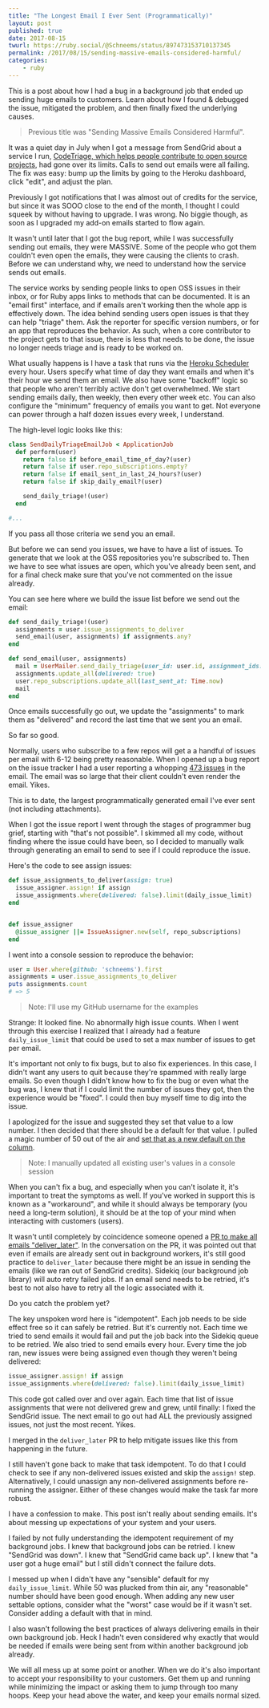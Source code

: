 ```yaml
---
title: "The Longest Email I Ever Sent (Programmatically)"
layout: post
published: true
date: 2017-08-15
twurl: https://ruby.social/@Schneems/status/897473153710137345
permalink: /2017/08/15/sending-massive-emails-considered-harmful/
categories:
    - ruby
---
```


This is a post about how I had a bug in a background job that ended up sending huge emails to customers. Learn about how I found & debugged the issue, mitigated the problem, and then finally fixed the underlying causes.

> Previous title was "Sending Massive Emails Considered Harmful".

It was a quiet day in July when I got a message from SendGrid about a service I run, [CodeTriage, which helps people contribute to open source projects](https://www.codetriage.com), had gone over its limits. Calls to send out emails were all failing. The fix was easy: bump up the limits by going to the Heroku dashboard, click "edit", and adjust the plan.

Previously I got notifications that I was almost out of credits for the service, but since it was SOOO close to the end of the month, I thought I could squeek by without having to upgrade. I was wrong. No biggie though, as soon as I upgraded my add-on emails started to flow again.

It wasn't until later that I got the bug report, while I was successfully sending out emails, they were MASSIVE. Some of the people who got them couldn't even open the emails, they were causing the clients to crash. Before we can understand why, we need to understand how the service sends out emails.

The service works by sending people links to open OSS issues in their inbox, or for Ruby apps links to methods that can be documented. It is an "email first" interface, and if emails aren't working then the whole app is effectively down. The idea behind sending users open issues is that they can help "triage" them. Ask the reporter for specific version numbers, or for an app that reproduces the behavior. As such, when a core contributor to the project gets to that issue, there is less that needs to be done, the issue no longer needs triage and is ready to be worked on.

What usually happens is I have a task that runs via the [Heroku Scheduler](https://elements.heroku.com/addons/scheduler) every hour. Users specify what time of day they want emails and when it's their hour we send them an email. We also have some "backoff" logic so that people who aren't terribly active don't get overwhelmed. We start sending emails daily, then weekly, then every other week etc. You can also configure the "minimum" frequency of emails you want to get. Not everyone can power through a half dozen issues every week, I understand.

The high-level logic looks like this:

```ruby
class SendDailyTriageEmailJob < ApplicationJob
  def perform(user)
    return false if before_email_time_of_day?(user)
    return false if user.repo_subscriptions.empty?
    return false if email_sent_in_last_24_hours?(user)
    return false if skip_daily_email?(user)

    send_daily_triage!(user)
  end

#...
```

If you pass all those criteria we send you an email.

But before we can send you issues, we have to have a list of issues.  To generate that we look at the OSS repositories you're subscribed to. Then we have to see what issues are open, which you've already been sent, and for a final check make sure that you've not commented on the issue already.

You can see here where we build the issue list before we send out the email:

```ruby
def send_daily_triage!(user)
  assignments = user.issue_assignments_to_deliver
  send_email(user, assignments) if assignments.any?
end

def send_email(user, assignments)
  mail = UserMailer.send_daily_triage(user_id: user.id, assignment_ids: assignments.pluck(:id)).deliver
  assignments.update_all(delivered: true)
  user.repo_subscriptions.update_all(last_sent_at: Time.now)
  mail
end
```

Once emails successfully go out, we update the "assignments" to mark them as "delivered" and record the last time that we sent you an email.

So far so good.

Normally, users who subscribe to a few repos will get a a handful of issues per email with 6-12 being pretty reasonable. When I opened up a bug report on the issue tracker I had a user reporting a whopping [473 issues](https://github.com/codetriage/codetriage/issues/600) in the email. The email was so large that their client couldn't even render the email. Yikes.

This is to date, the largest programmatically generated email I've ever sent (not including attachments).

When I got the issue report I went through the stages of programmer bug grief, starting with "that's not possible". I skimmed all my code, without finding where the issue could have been, so I decided to manually walk through generating an email to send to see if I could reproduce the issue.

Here's the code to see assign issues:

```ruby
def issue_assignments_to_deliver(assign: true)
  issue_assigner.assign! if assign
  issue_assignments.where(delivered: false).limit(daily_issue_limit)
end


def issue_assigner
  @issue_assigner ||= IssueAssigner.new(self, repo_subscriptions)
end
```

I went into a console session to reproduce the behavior:


```ruby
user = User.where(github: 'schneems').first
assignments = user.issue_assignments_to_deliver
puts assignments.count
# => 5
```

> Note: I'll use my GitHub username for the examples

Strange: It looked fine. No abnormally high issue counts. When I went through this exercise I realized that I already had a feature `daily_issue_limit` that could be used to set a max number of issues to get per email.

It's important not only to fix bugs, but to also fix experiences. In this case, I didn't want any users to quit because they're spammed with really large emails. So even though I didn't know how to fix the bug or even what the bug was, I knew that if I could limit the number of issues they got, then the experience would be "fixed". I could then buy myself time to dig into the issue.

I apologized for the issue and suggested they set that value to a low number. I then decided that there should be a default for that value. I pulled a magic number of 50 out of the air and [set that as a new default on the column](https://github.com/codetriage/codetriage/pull/601).

> Note: I manually updated all existing user's values in a console session

When you can't fix a bug, and especially when you can't isolate it, it's important to treat the symptoms as well. If you've worked in support this is known as a "workaround", and while it should always be temporary (you need a long-term solution), it should be at the top of your mind when interacting with customers (users).

It wasn't until completely by coincidence someone opened a [PR to make all emails "deliver_later"](https://github.com/codetriage/codetriage/pull/602). In the conversation on the PR, it was pointed out that even if emails are already sent out in background workers, it's still good practice to `deliver_later` because there might be an issue in sending the emails (like we ran out of SendGrid credits). Sidekiq (our background job library) will auto retry failed jobs. If an email send needs to be retried, it's best to not also have to retry all the logic associated with it.

Do you catch the problem yet?

The key unspoken word here is "idempotent". Each job needs to be side effect free so it can safely be retried. But it's currently not. Each time we tried to send emails it would fail and put the job back into the Sidekiq queue to be retried. We also tried to send emails every hour. Every time the job ran, new issues were being assigned even though they weren't being delivered:

```ruby
issue_assigner.assign! if assign
issue_assignments.where(delivered: false).limit(daily_issue_limit)
```

This code got called over and over again. Each time that list of issue assignments that were not delivered grew and grew, until finally: I fixed the SendGrid issue. The next email to go out had ALL the previously assigned issues, not just the most recent. Yikes.

I merged in the `deliver_later` PR to help mitigate issues like this from happening in the future.

I still haven't gone back to make that task idempotent. To do that I could check to see if any non-delivered issues existed and skip the `assign!` step. Alternatively, I could unassign any non-delivered assignments before re-running the assigner. Either of these changes would make the task far more robust.

I have a confession to make. This post isn't really about sending emails. It's about messing up expectations of your system and your users.

I failed by not fully understanding the idempotent requirement of my background jobs. I knew that background jobs can be retried. I knew "SendGrid was down". I knew that "SendGrid came back up". I knew that "a user got a huge email" but I still didn't connect the failure dots.

I messed up when I didn't have any "sensible" default for my `daily_issue_limit`. While 50 was plucked from thin air, any "reasonable" number should have been good enough. When adding any new user settable options, consider what the "worst" case would be if it wasn't set. Consider adding a default with that in mind.

I also wasn't following the best practices of always delivering emails in their own background job. Heck I hadn't even considered why exactly that would be needed if emails were being sent from within another background job already.

We will all mess up at some point or another. When we do it's also important to accept your responsibility to your customers. Get them up and running while minimizing the impact or asking them to jump through too many hoops. Keep your head above the water, and keep your emails normal sized.


